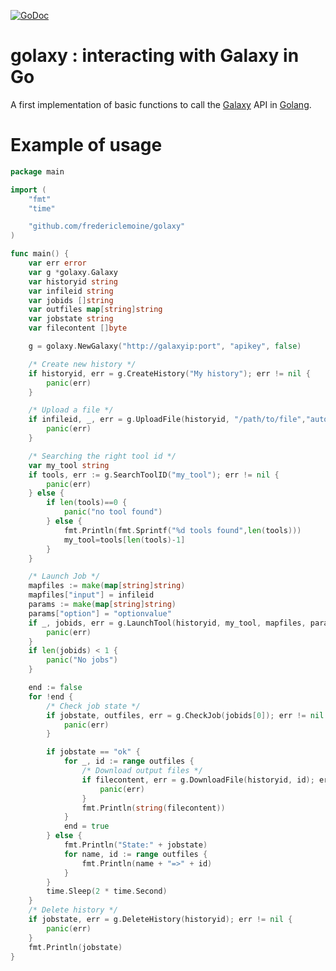 [![GoDoc](https://godoc.org/github.com/fredericlemoine/golaxy?status.svg)](https://godoc.org/github.com/fredericlemoine/golaxy)
# golaxy : interacting with Galaxy in Go

A first implementation of basic functions to call the [Galaxy](https://usegalaxy.org/) API in [Golang](https://golang.org/).

# Example of usage
```go
package main

import (
	"fmt"
	"time"

	"github.com/fredericlemoine/golaxy"
)

func main() {
	var err error
	var g *golaxy.Galaxy
	var historyid string
	var infileid string
	var jobids []string
	var outfiles map[string]string
	var jobstate string
	var filecontent []byte

	g = golaxy.NewGalaxy("http://galaxyip:port", "apikey", false)

	/* Create new history */
	if historyid, err = g.CreateHistory("My history"); err != nil {
		panic(err)
	}

	/* Upload a file */
	if infileid, _, err = g.UploadFile(historyid, "/path/to/file","auto"); err != nil {
		panic(err)
	}

	/* Searching the right tool id */
	var my_tool string
	if tools, err := g.SearchToolID("my_tool"); err != nil {
		panic(err)
	} else {
		if len(tools)==0 {
			panic("no tool found")
		} else {
			fmt.Println(fmt.Sprintf("%d tools found",len(tools)))
			my_tool=tools[len(tools)-1]
		}
	}

	/* Launch Job */
	mapfiles := make(map[string]string)
	mapfiles["input"] = infileid
	params := make(map[string]string)
	params["option"] = "optionvalue"
	if _, jobids, err = g.LaunchTool(historyid, my_tool, mapfiles, params); err != nil {
		panic(err)
	}
	if len(jobids) < 1 {
		panic("No jobs")
	}

	end := false
	for !end {
		/* Check job state */
		if jobstate, outfiles, err = g.CheckJob(jobids[0]); err != nil {
			panic(err)
		}

		if jobstate == "ok" {
			for _, id := range outfiles {
				/* Download output files */
				if filecontent, err = g.DownloadFile(historyid, id); err != nil {
					panic(err)
				}
				fmt.Println(string(filecontent))
			}
			end = true
		} else {
			fmt.Println("State:" + jobstate)
			for name, id := range outfiles {
				fmt.Println(name + "=>" + id)
			}
		}
		time.Sleep(2 * time.Second)
	}
	/* Delete history */
	if jobstate, err = g.DeleteHistory(historyid); err != nil {
		panic(err)
	}
	fmt.Println(jobstate)
}
```
